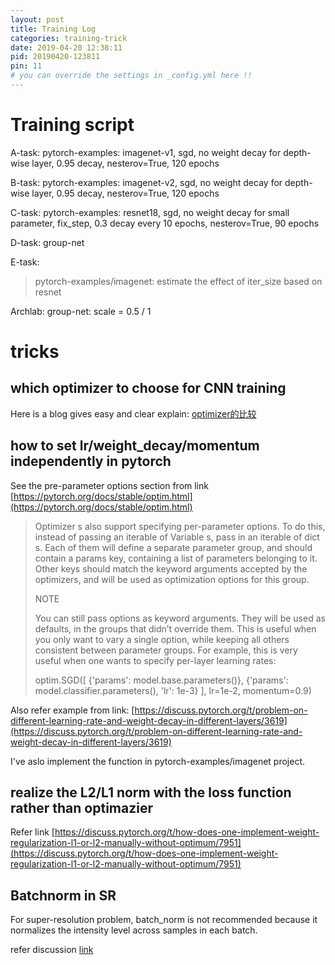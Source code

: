```yaml
---
layout: post
title: Training Log
categories: training-trick
date: 2019-04-20 12:38:11
pid: 20190420-123811
pin: 11
# you can override the settings in _config.yml here !!
---
```


# Training script

A-task:
  pytorch-examples: imagenet-v1, sgd, no weight decay for depth-wise layer, 0.95 decay, nesterov=True, 120 epochs

B-task:
  pytorch-examples: imagenet-v2, sgd, no weight decay for depth-wise layer, 0.95 decay, nesterov=True, 120 epochs
    
C-task: 
  pytorch-examples: resnet18, sgd, no weight decay for small parameter, fix_step, 0.3 decay every 10 epochs, nesterov=True, 90 epochs

D-task:
  group-net

E-task:
  > pytorch-examples/imagenet: estimate the effect of iter_size based on resnet

Archlab:
  group-net: scale = 0.5 / 1

# tricks

## which optimizer to choose for CNN training
Here is a blog gives easy and clear explain: [optimizer的比较](https://zhuanlan.zhihu.com/p/32165402)

## how to set lr/weight_decay/momentum independently in pytorch
See the pre-parameter options section from link [https://pytorch.org/docs/stable/optim.html](https://pytorch.org/docs/stable/optim.html)

> Optimizer s also support specifying per-parameter options. To do this, instead of passing an iterable of Variable s, pass in an iterable of dict s. Each of them will define a separate parameter group, and should contain a params key, containing a list of parameters belonging to it. Other keys should match the keyword arguments accepted by the optimizers, and will be used as optimization options for this group.
> 
> NOTE
> 
> You can still pass options as keyword arguments. They will be used as defaults, in the groups that didn’t override them. This is useful when you only want to vary a single option, while keeping all others consistent between parameter groups. For example, this is very useful when one wants to specify per-layer learning rates:
> 
> optim.SGD([ {'params': model.base.parameters()},
>             {'params': model.classifier.parameters(), 'lr': 1e-3}
>           ],
>           lr=1e-2, momentum=0.9)

Also refer example from link: [https://discuss.pytorch.org/t/problem-on-different-learning-rate-and-weight-decay-in-different-layers/3619](https://discuss.pytorch.org/t/problem-on-different-learning-rate-and-weight-decay-in-different-layers/3619)

I've aslo implement the function in pytorch-examples/imagenet project.

## realize the L2/L1 norm with the loss function rather than optimazier
Refer link [https://discuss.pytorch.org/t/how-does-one-implement-weight-regularization-l1-or-l2-manually-without-optimum/7951](https://discuss.pytorch.org/t/how-does-one-implement-weight-regularization-l1-or-l2-manually-without-optimum/7951)

## Batchnorm in SR
For super-resolution problem, batch_norm is not recommended because it normalizes the intensity level across samples in each batch.

refer discussion [link](https://github.com/twtygqyy/pytorch-vdsr/issues/26)



